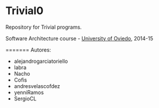 Trivial0
=============

Repository for Trivial programs. 

Software Architecture course - [University of Oviedo](http://www.uniovi.es), 2014-15


=======
Autores:
* alejandrogarciatoriello
* labra
* Nacho
* Cofis
* andresvelascofdez
* yenniRamos
* SergioCL

